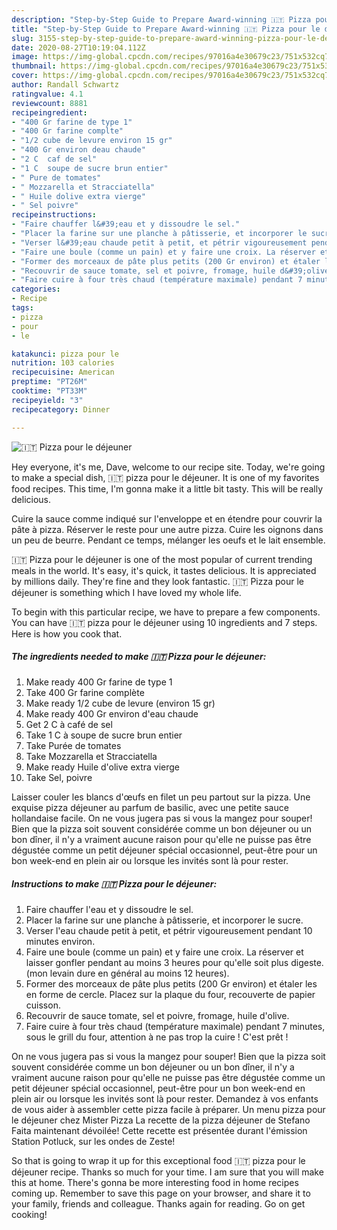 ```yaml
---
description: "Step-by-Step Guide to Prepare Award-winning 🇮🇹 Pizza pour le déjeuner"
title: "Step-by-Step Guide to Prepare Award-winning 🇮🇹 Pizza pour le déjeuner"
slug: 3155-step-by-step-guide-to-prepare-award-winning-pizza-pour-le-dejeuner
date: 2020-08-27T10:19:04.112Z
image: https://img-global.cpcdn.com/recipes/97016a4e30679c23/751x532cq70/🇮🇹-pizza-pour-le-dejeuner-photo-principale-de-la-recette.jpg
thumbnail: https://img-global.cpcdn.com/recipes/97016a4e30679c23/751x532cq70/🇮🇹-pizza-pour-le-dejeuner-photo-principale-de-la-recette.jpg
cover: https://img-global.cpcdn.com/recipes/97016a4e30679c23/751x532cq70/🇮🇹-pizza-pour-le-dejeuner-photo-principale-de-la-recette.jpg
author: Randall Schwartz
ratingvalue: 4.1
reviewcount: 8881
recipeingredient:
- "400 Gr farine de type 1"
- "400 Gr farine complte"
- "1/2 cube de levure environ 15 gr"
- "400 Gr environ deau chaude"
- "2 C  caf de sel"
- "1 C  soupe de sucre brun entier"
- " Pure de tomates"
- " Mozzarella et Stracciatella"
- " Huile dolive extra vierge"
- " Sel poivre"
recipeinstructions:
- "Faire chauffer l&#39;eau et y dissoudre le sel."
- "Placer la farine sur une planche à pâtisserie, et incorporer le sucre."
- "Verser l&#39;eau chaude petit à petit, et pétrir vigoureusement pendant 10 minutes environ."
- "Faire une boule (comme un pain) et y faire une croix. La réserver et laisser gonfler pendant au moins 3 heures pour qu&#39;elle soit plus digeste. (mon levain dure en général au moins 12 heures)."
- "Former des morceaux de pâte plus petits (200 Gr environ) et étaler les en forme de cercle. Placez sur la plaque du four, recouverte de papier cuisson."
- "Recouvrir de sauce tomate, sel et poivre, fromage, huile d&#39;olive."
- "Faire cuire à four très chaud (température maximale) pendant 7 minutes, sous le grill du four, attention à ne pas trop la cuire ! C&#39;est prêt !"
categories:
- Recipe
tags:
- pizza
- pour
- le

katakunci: pizza pour le 
nutrition: 103 calories
recipecuisine: American
preptime: "PT26M"
cooktime: "PT33M"
recipeyield: "3"
recipecategory: Dinner

---
```



![🇮🇹 Pizza pour le déjeuner](https://img-global.cpcdn.com/recipes/97016a4e30679c23/751x532cq70/🇮🇹-pizza-pour-le-dejeuner-photo-principale-de-la-recette.jpg)

Hey everyone, it's me, Dave, welcome to our recipe site. Today, we're going to make a special dish, 🇮🇹 pizza pour le déjeuner. It is one of my favorites food recipes. This time, I'm gonna make it a little bit tasty. This will be really delicious.

Cuire la sauce comme indiqué sur l&#39;enveloppe et en étendre pour couvrir la pâte à pizza. Réserver le reste pour une autre pizza. Cuire les oignons dans un peu de beurre. Pendant ce temps, mélanger les oeufs et le lait ensemble.

🇮🇹 Pizza pour le déjeuner is one of the most popular of current trending meals in the world. It's easy, it's quick, it tastes delicious. It is appreciated by millions daily. They're fine and they look fantastic. 🇮🇹 Pizza pour le déjeuner is something which I have loved my whole life.


To begin with this particular recipe, we have to prepare a few components. You can have 🇮🇹 pizza pour le déjeuner using 10 ingredients and 7 steps. Here is how you cook that.

<!--inarticleads1-->

##### The ingredients needed to make 🇮🇹 Pizza pour le déjeuner:

1. Make ready 400 Gr farine de type 1
1. Take 400 Gr farine complète
1. Make ready 1/2 cube de levure (environ 15 gr)
1. Make ready 400 Gr environ d&#39;eau chaude
1. Get 2 C à café de sel
1. Take 1 C à soupe de sucre brun entier
1. Take  Purée de tomates
1. Take  Mozzarella et Stracciatella
1. Make ready  Huile d&#39;olive extra vierge
1. Take  Sel, poivre


Laisser couler les blancs d&#39;œufs en filet un peu partout sur la pizza. Une exquise pizza déjeuner au parfum de basilic, avec une petite sauce hollandaise facile. On ne vous jugera pas si vous la mangez pour souper! Bien que la pizza soit souvent considérée comme un bon déjeuner ou un bon dîner, il n&#39;y a vraiment aucune raison pour qu&#39;elle ne puisse pas être dégustée comme un petit déjeuner spécial occasionnel, peut-être pour un bon week-end en plein air ou lorsque les invités sont là pour rester. 

<!--inarticleads2-->

##### Instructions to make 🇮🇹 Pizza pour le déjeuner:

1. Faire chauffer l&#39;eau et y dissoudre le sel.
1. Placer la farine sur une planche à pâtisserie, et incorporer le sucre.
1. Verser l&#39;eau chaude petit à petit, et pétrir vigoureusement pendant 10 minutes environ.
1. Faire une boule (comme un pain) et y faire une croix. La réserver et laisser gonfler pendant au moins 3 heures pour qu&#39;elle soit plus digeste. (mon levain dure en général au moins 12 heures).
1. Former des morceaux de pâte plus petits (200 Gr environ) et étaler les en forme de cercle. Placez sur la plaque du four, recouverte de papier cuisson.
1. Recouvrir de sauce tomate, sel et poivre, fromage, huile d&#39;olive.
1. Faire cuire à four très chaud (température maximale) pendant 7 minutes, sous le grill du four, attention à ne pas trop la cuire ! C&#39;est prêt !


On ne vous jugera pas si vous la mangez pour souper! Bien que la pizza soit souvent considérée comme un bon déjeuner ou un bon dîner, il n&#39;y a vraiment aucune raison pour qu&#39;elle ne puisse pas être dégustée comme un petit déjeuner spécial occasionnel, peut-être pour un bon week-end en plein air ou lorsque les invités sont là pour rester. Demandez à vos enfants de vous aider à assembler cette pizza facile à préparer. Un menu pizza pour le déjeuner chez Mister Pizza La recette de la pizza déjeuner de Stefano Faita maintenant dévoilée! Cette recette est présentée durant l&#39;émission Station Potluck, sur les ondes de Zeste! 

So that is going to wrap it up for this exceptional food 🇮🇹 pizza pour le déjeuner recipe. Thanks so much for your time. I am sure that you will make this at home. There's gonna be more interesting food in home recipes coming up. Remember to save this page on your browser, and share it to your family, friends and colleague. Thanks again for reading. Go on get cooking!
